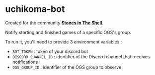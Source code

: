 # uchikoma-bot

Created for the community **[Stones in The Shell](https://sits-go.org/)**.

Notify starting and finished games of a specific OGS's group.

To run it, you'll need to provide 3 environment variables :
  - `BOT_TOKEN` : token of your discord bot
  - `DISCORD_CHANNEL_ID` : identifier of the Discord channel that receives notifications
  - `OGS_GROUP_ID` : identifier of the OGS group to observe